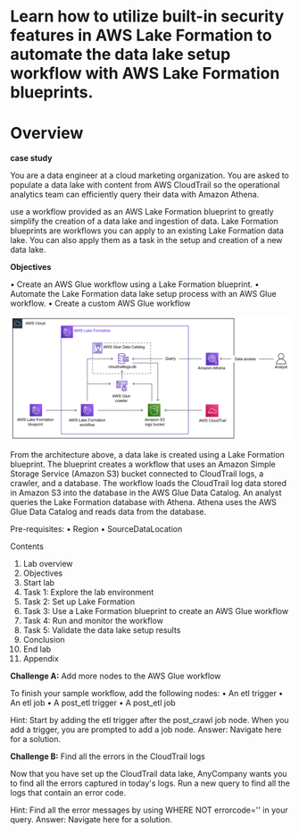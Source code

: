 # Learn how to utilize built-in security features in AWS Lake Formation to automate the data lake setup workflow with AWS Lake Formation blueprints.

# Overview 

**case study**

You are a data engineer at a cloud marketing organization. You are asked to populate a data lake with content from AWS CloudTrail so the operational analytics team can efficiently query their data with Amazon Athena. 

use a workflow provided as an AWS Lake Formation blueprint to greatly simplify the creation of a data lake and ingestion of data. Lake Formation blueprints are workflows you can apply to an existing Lake Formation data lake. You can also apply them as a task in the setup and creation of a new data lake. 
 
**Objectives**

• Create an AWS Glue workflow using a Lake Formation blueprint. 
• Automate the Lake Formation data lake setup process with an AWS Glue workflow. 
• Create a custom AWS Glue workflow

![architecture](./architecture2.png)

From the architecture above, a data lake is created using a Lake Formation blueprint. The blueprint creates a workflow that uses an Amazon Simple Storage Service (Amazon S3) bucket connected to CloudTrail logs, a crawler, and a database. The workflow loads the CloudTrail log data stored in Amazon S3 into the database in the AWS Glue Data Catalog. An analyst queries the Lake Formation database with Athena. Athena uses the AWS Glue Data Catalog and reads data from the database. 

Pre-requisites:
•	Region
•	SourceDataLocation

Contents
1.	Lab overview
2.	Objectives
3.	Start lab
4.	Task 1: Explore the lab environment
5.	Task 2: Set up Lake Formation
6.	Task 3: Use a Lake Formation blueprint to create an AWS Glue workflow
7.	Task 4: Run and monitor the workflow
8.	Task 5: Validate the data lake setup results
9.	Conclusion
10.	End lab
11.	Appendix

**Challenge A:** Add more nodes to the AWS Glue workflow 

To finish your sample workflow, add the following nodes: 
• An etl trigger 
• An etl job 
• A post_etl trigger 
• A post_etl job 

Hint: Start by adding the etl trigger after the post_crawl job node. When you add a trigger, you are prompted to add a job node.  Answer: Navigate here for a solution.

**Challenge B:** Find all the errors in the CloudTrail logs 

Now that you have set up the CloudTrail data lake, AnyCompany wants you to find all the errors captured in today's logs. Run a new query to find all the logs that contain an error code. 

Hint: Find all the error messages by using WHERE NOT errorcode='' in your query.  Answer: Navigate here for a solution.  

